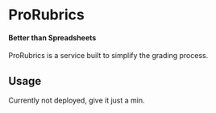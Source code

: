 # ProRubrics
#### Better than Spreadsheets

ProRubrics is a service built to simplify the grading process.

## Usage

Currently not deployed, give it just a min.
